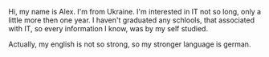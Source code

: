 Hi, my name is Alex. I'm from Ukraine. I'm interested in IT not so long, only a little more then 
one year. I haven't graduated any schlools, that associated with IT, so every information I know, was by my self studied.

Actually, my english is not so strong, so my stronger language is german.
